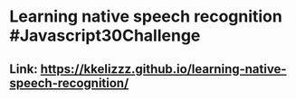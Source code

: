 # Learning native speech recognition #Javascript30Challenge

## Link: https://kkelizzz.github.io/learning-native-speech-recognition/